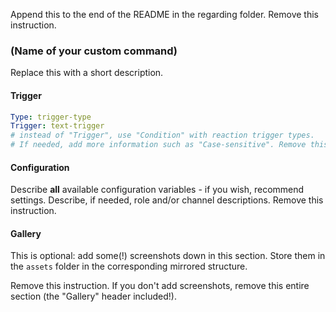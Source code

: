 Append this to the end of the README in the regarding folder. Remove this instruction.

### (Name of your custom command)

Replace this with a short description.

#### Trigger

```yaml
Type: trigger-type
Trigger: text-trigger
# instead of "Trigger", use "Condition" with reaction trigger types.
# If needed, add more information such as "Case-sensitive". Remove this comment.
```

#### Configuration

Describe **all** available configuration variables - if you wish, recommend settings.
Describe, if needed, role and/or channel descriptions. Remove this instruction.

#### Gallery

This is optional: add some(!) screenshots down in this section. Store them in the `assets` folder in the corresponding mirrored structure.

Remove this instruction. If you don't add screenshots, remove this entire section (the "Gallery" header included!).
